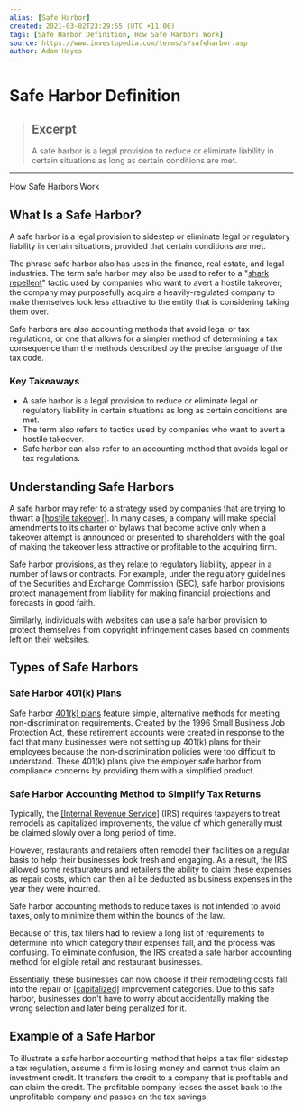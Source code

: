 ```yaml
---
alias: [Safe Harbor]
created: 2021-03-02T23:29:55 (UTC +11:00)
tags: [Safe Harbor Definition, How Safe Harbors Work]
source: https://www.investopedia.com/terms/s/safeharbor.asp
author: Adam Hayes
---
```


# Safe Harbor Definition

> ## Excerpt
> A safe harbor is a legal provision to reduce or eliminate liability in certain situations as long as certain conditions are met.

---

How Safe Harbors Work
## What Is a Safe Harbor?

A safe harbor is a legal provision to sidestep or eliminate legal or regulatory liability in certain situations, provided that certain conditions are met.

The phrase safe harbor also has uses in the finance, real estate, and legal industries. The term safe harbor may also be used to refer to a "[shark repellent](https://www.investopedia.com/terms/s/sharkrepellent.asp)" tactic used by companies who want to avert a hostile takeover; the company may purposefully acquire a heavily-regulated company to make themselves look less attractive to the entity that is considering taking them over.

Safe harbors are also accounting methods that avoid legal or tax regulations, or one that allows for a simpler method of determining a tax consequence than the methods described by the precise language of the tax code.

### Key Takeaways

-   A safe harbor is a legal provision to reduce or eliminate legal or regulatory liability in certain situations as long as certain conditions are met.
-   The term also refers to tactics used by companies who want to avert a hostile takeover.
-   Safe harbor can also refer to an accounting method that avoids legal or tax regulations.

## Understanding Safe Harbors

A safe harbor may refer to a strategy used by companies that are trying to thwart a [[hostile takeover]](https://www.investopedia.com/terms/h/hostiletakeover.asp). In many cases, a company will make special amendments to its charter or bylaws that become active only when a takeover attempt is announced or presented to shareholders with the goal of making the takeover less attractive or profitable to the acquiring firm.

Safe harbor provisions, as they relate to regulatory liability, appear in a number of laws or contracts. For example, under the regulatory guidelines of the Securities and Exchange Commission (SEC), safe harbor provisions protect management from liability for making financial projections and forecasts in good faith.

Similarly, individuals with websites can use a safe harbor provision to protect themselves from copyright infringement cases based on comments left on their websites.

## Types of Safe Harbors

### Safe Harbor 401(k) Plans

Safe harbor [401(k) plans](https://www.investopedia.com/terms/1/401kplan.asp) feature simple, alternative methods for meeting non-discrimination requirements. Created by the 1996 Small Business Job Protection Act, these retirement accounts were created in response to the fact that many businesses were not setting up 401(k) plans for their employees because the non-discrimination policies were too difficult to understand. These 401(k) plans give the employer safe harbor from compliance concerns by providing them with a simplified product.

### Safe Harbor Accounting Method to Simplify Tax Returns

Typically, the [[Internal Revenue Service]](https://www.investopedia.com/terms/i/irs.asp) (IRS) requires taxpayers to treat remodels as capitalized improvements, the value of which generally must be claimed slowly over a long period of time.

However, restaurants and retailers often remodel their facilities on a regular basis to help their businesses look fresh and engaging. As a result, the IRS allowed some restaurateurs and retailers the ability to claim these expenses as repair costs, which can then all be deducted as business expenses in the year they were incurred.

Safe harbor accounting methods to reduce taxes is not intended to avoid taxes, only to minimize them within the bounds of the law.

Because of this, tax filers had to review a long list of requirements to determine into which category their expenses fall, and the process was confusing. To eliminate confusion, the IRS created a safe harbor accounting method for eligible retail and restaurant businesses.

Essentially, these businesses can now choose if their remodeling costs fall into the repair or [[capitalized]](https://www.investopedia.com/terms/c/capitalize.asp) improvement categories. Due to this safe harbor, businesses don't have to worry about accidentally making the wrong selection and later being penalized for it.

## Example of a Safe Harbor

To illustrate a safe harbor accounting method that helps a tax filer sidestep a tax regulation, assume a firm is losing money and cannot thus claim an investment credit. It transfers the credit to a company that is profitable and can claim the credit. The profitable company leases the asset back to the unprofitable company and passes on the tax savings.
